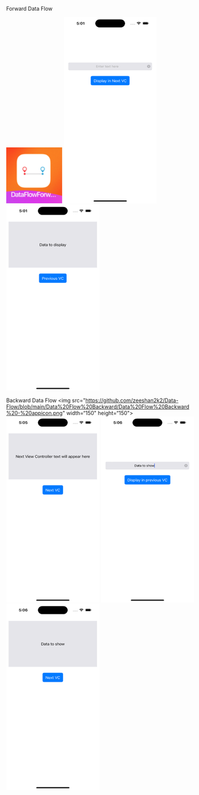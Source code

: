 Forward Data Flow

<img src="https://github.com/zeeshan2k2/Data-Flow/blob/main/Data%20Flow%20Forward/DF%20forward%20-%20app%20icon.png" width="150" height="150">
<img src="https://github.com/zeeshan2k2/Data-Flow/blob/main/Data%20Flow%20Forward/DF%20-%20main%20page.png" width="250" height="500">
<img src="https://github.com/zeeshan2k2/Data-Flow/blob/main/Data%20Flow%20Forward/DF%20-%201.png" width="250" height="500">


Backward Data Flow
<img src="https://github.com/zeeshan2k2/Data-Flow/blob/main/Data%20Flow%20Backward/Data%20Flow%20Backward%20-%20appicon.png" width=“150" height=“150">
<img src="https://github.com/zeeshan2k2/Data-Flow/blob/main/Data%20Flow%20Backward/DF%20-%20main.png" width="250" height="500">
<img src="https://github.com/zeeshan2k2/Data-Flow/blob/main/Data%20Flow%20Backward/DF%20-%201.png" width="250" height="500">
<img src="https://github.com/zeeshan2k2/Data-Flow/blob/main/Data%20Flow%20Backward/DF%20-%202.png" width="250" height="500">
